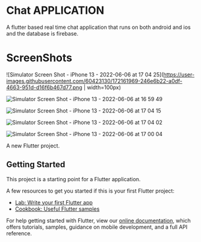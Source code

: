 # Chat APPLICATION
A flutter based real time chat application that runs on both android and ios and the database is firebase.
# ScreenShots

![Simulator Screen Shot - iPhone 13 - 2022-06-06 at 17 04 25](https://user-images.githubusercontent.com/60423130/172161969-246e6b22-a0df-4663-951d-d16f6b467d77.png | width=100px)

![Simulator Screen Shot - iPhone 13 - 2022-06-06 at 16 59 49](https://user-images.githubusercontent.com/60423130/172161981-314ca3dd-79cc-4664-8f23-72cfe8eb547f.png)

![Simulator Screen Shot - iPhone 13 - 2022-06-06 at 17 04 15](https://user-images.githubusercontent.com/60423130/172161986-653f1731-992a-454b-925a-b0227b7b3485.png)

![Simulator Screen Shot - iPhone 13 - 2022-06-06 at 17 04 02](https://user-images.githubusercontent.com/60423130/172161988-f906fadc-9b46-40bd-8634-5a6df1a9eb40.png)

![Simulator Screen Shot - iPhone 13 - 2022-06-06 at 17 00 04](https://user-images.githubusercontent.com/60423130/172161990-1f1b3eb9-c634-4002-a220-27d43904fde0.png )


A new Flutter project.

## Getting Started

This project is a starting point for a Flutter application.

A few resources to get you started if this is your first Flutter project:

- [Lab: Write your first Flutter app](https://flutter.dev/docs/get-started/codelab)
- [Cookbook: Useful Flutter samples](https://flutter.dev/docs/cookbook)

For help getting started with Flutter, view our
[online documentation](https://flutter.dev/docs), which offers tutorials,
samples, guidance on mobile development, and a full API reference.
